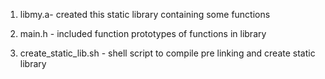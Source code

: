 1. libmy.a- created this static library containing some functions

2. main.h - included function prototypes of functions in library

3. create_static_lib.sh - shell script to compile pre linking and create static library
